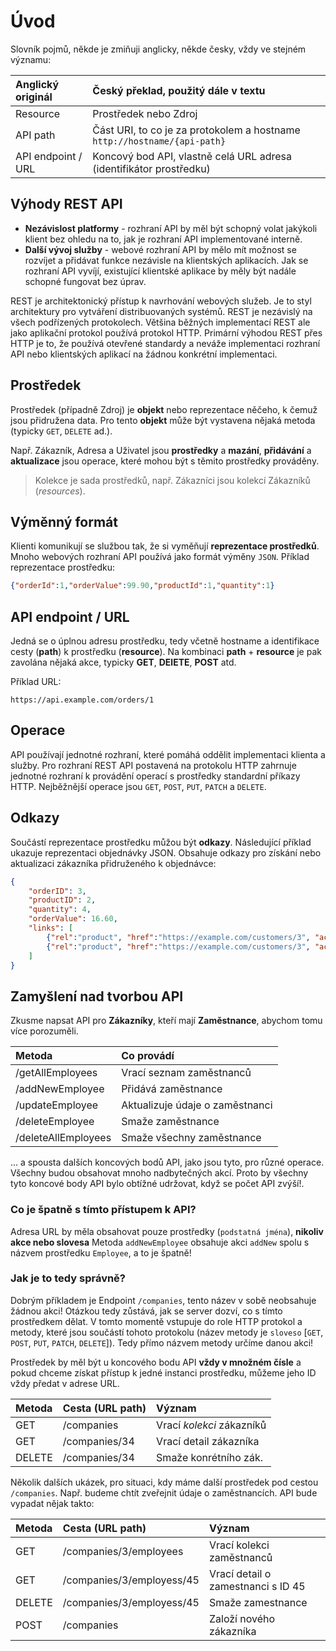# Úvod

Slovník pojmů, někde je zmiňuji anglicky, někde česky, vždy ve stejném významu:

| Anglický originál  | Český překlad, použitý dále v textu                                      |
|:-------------------|:-------------------------------------------------------------------------|
| Resource           | Prostředek nebo Zdroj                                                    |
| API path           | Část URI, to co je za protokolem a hostname `http://hostname/{api-path}` |
| API endpoint / URL | Koncový bod API, vlastně celá URL adresa (identifikátor prostředku)      |

## Výhody REST API

 * __Nezávislost platformy__ - rozhraní API by měl být schopný volat jakýkoli klient bez ohledu na to, jak je rozhraní API implementované interně.
 * __Další vývoj služby__ - webové rozhraní API by mělo mít možnost se rozvíjet a přidávat funkce nezávisle na klientských aplikacích. Jak se rozhraní API vyvíjí, existující klientské aplikace by měly být nadále schopné fungovat bez úprav.

REST je architektonický přístup k navrhování webových služeb. Je to styl architektury pro vytváření distribuovaných systémů.
REST je nezávislý na všech podřízených protokolech. Většina běžných implementací REST ale jako aplikační protokol používá protokol HTTP.
Primární výhodou REST přes HTTP je to, že používá otevřené standardy a neváže implementaci rozhraní API nebo klientských aplikací na žádnou konkrétní implementaci.

## Prostředek

Prostředek (případně Zdroj) je __objekt__ nebo reprezentace něčeho, k čemuž jsou přidružena data.
Pro tento __objekt__ může být vystavena nějaká metoda (typicky `GET`, `DELETE` ad.).

Např. Zákazník, Adresa a Uživatel jsou __prostředky__ a __mazání__, __přidávání__ a __aktualizace__ jsou operace, které mohou být s těmito prostředky prováděny.

> Kolekce je sada prostředků, např. Zákazníci jsou kolekcí Zákazníků (_resources_).

## Výměnný formát

Klienti komunikují se službou tak, že si vyměňují __reprezentace prostředků__. Mnoho webových rozhraní API používá jako formát výměny `JSON`. 
Příklad reprezentace prostředku:

```JSON
{"orderId":1,"orderValue":99.90,"productId":1,"quantity":1}
```

## API endpoint / URL

Jedná se o úplnou adresu prostředku, tedy včetně hostname a identifikace cesty (__path__) k prostředku (__resource__).
Na kombinaci __path__ + __resource__ je pak zavolána nějaká akce, typicky __GET__, __DElETE__, __POST__ atd.

Příklad URL:

```http
https://api.example.com/orders/1
```
## Operace

API používají jednotné rozhraní, které pomáhá oddělit implementaci klienta a služby. Pro rozhraní REST API postavená na protokolu HTTP zahrnuje jednotné rozhraní k provádění operací s prostředky standardní příkazy HTTP. Nejběžnější operace jsou `GET`, `POST`, `PUT`, `PATCH` a `DELETE`.

## Odkazy

Součástí reprezentace prostředku můžou být __odkazy__. Následující příklad ukazuje reprezentaci objednávky JSON. Obsahuje odkazy pro získání nebo aktualizaci zákazníka přidruženého k objednávce:

```json
{
    "orderID": 3,
    "productID": 2,
    "quantity": 4,
    "orderValue": 16.60,
    "links": [
        {"rel":"product", "href":"https://example.com/customers/3", "action":"GET" },
        {"rel":"product", "href":"https://example.com/customers/3", "action":"PUT" }
    ]
}
```

## Zamyšlení nad tvorbou API 

Zkusme napsat API pro __Zákazníky__, kteří mají __Zaměstnance__, abychom tomu více porozuměli.

| Metoda              | Co provádí                      |
| :--                 | :--                             |
| /getAllEmployees    | Vrací seznam zaměstnanců        |
| /addNewEmployee     | Přidává zaměstnance             |
| /updateEmployee     | Aktualizuje údaje o zaměstnanci |
| /deleteEmployee     | Smaže zaměstnance               |
| /deleteAllEmployees | Smaže všechny zaměstnance       |

... a spousta dalších koncových bodů API, jako jsou tyto, pro různé operace.
Všechny budou obsahovat mnoho nadbytečných akcí.
Proto by všechny tyto koncové body API bylo obtížné udržovat, když se počet API zvýší!.

### Co je špatně s tímto přístupem k API?

Adresa URL by měla obsahovat pouze prostředky (`podstatná jména`), __nikoliv akce nebo slovesa__
Metoda `addNewEmployee` obsahuje akci `addNew` spolu s názvem prostředku `Employee`, a to je špatně!

### Jak je to tedy správně?

Dobrým příkladem je Endpoint `/companies`, tento název v sobě neobsahuje žádnou akci! Otázkou tedy zůstává, jak se server dozví, co s tímto prostředkem dělat. V tomto momentě vstupuje do role HTTP protokol a metody, které jsou součástí tohoto protokolu (název metody je `sloveso` [`GET`, `POST`, `PUT`, `PATCH`, `DELETE`]). Tedy přímo názvem metody určíme danou akci!

Prostředek by měl být u koncového bodu API __vždy v množném čísle__ a pokud chceme získat přístup k jedné instanci prostředku, můžeme jeho ID vždy předat v adrese URL.

| Metoda | Cesta (URL path) | Význam                    |
| :--    | :--              | :--                       |
| GET    | /companies       | Vrací _kolekci_ zákazníků |
| GET    | /companies/34    | Vrací detail zákazníka    |
| DELETE | /companies/34    | Smaže konrétního zák.     |

Několik dalších ukázek, pro situaci, kdy máme další prostředek pod cestou `/companies`. Např. budeme chtít zveřejnit údaje o zaměstnancích. API bude vypadat nějak takto:

| Metoda | Cesta (URL path)          | Význam                             |
| :--    | :--                       | :--                                |
| GET    | /companies/3/employees    | Vrací kolekci zaměstnanců          |
| GET    | /companies/3/employess/45 | Vrací detail o zamestnanci s ID 45 |
| DELETE | /companies/3/employess/45 | Smaže zamestnance                  |
| POST   | /companies                | Založí nového zákazníka            |

